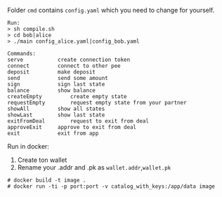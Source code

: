Folder ```cmd``` contains ```config.yaml``` which you need to change for yourself.

```
Run:
> sh compile.sh
> cd bob|alice
> ./main config_alice.yaml|config_bob.yaml

```

```
Commands:
serve			create connection token
connect			connect to other pee
deposit			make deposit
send			send some amount
sign			sign last state
balance			show balance
createEmpty 		create empty state
requestEmpty		request empty state from your partner
showAll			show all states
showLast		show last state
exitFromDeal		request to exit from deal
approveExit		approve to exit from deal
exit			exit from app
```

Run in docker:

1. Create ton wallet
2. Rename your .addr and .pk as `wallet.addr`,`wallet.pk`

```
# docker build -t image .
# docker run -ti -p port:port -v catalog_with_keys:/app/data image
```